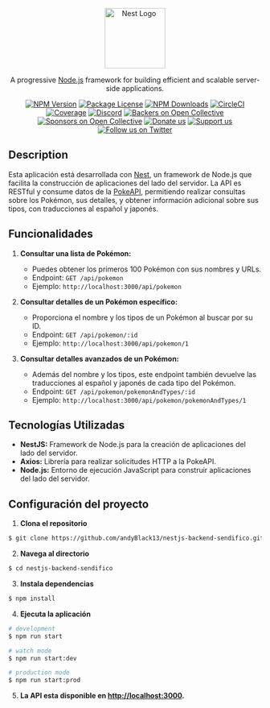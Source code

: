 <p align="center">
  <a href="http://nestjs.com/" target="blank"><img src="https://nestjs.com/img/logo-small.svg" width="120" alt="Nest Logo" /></a>
</p>

[circleci-image]: https://img.shields.io/circleci/build/github/nestjs/nest/master?token=abc123def456
[circleci-url]: https://circleci.com/gh/nestjs/nest

  <p align="center">A progressive <a href="http://nodejs.org" target="_blank">Node.js</a> framework for building efficient and scalable server-side applications.</p>
    <p align="center">
<a href="https://www.npmjs.com/~nestjscore" target="_blank"><img src="https://img.shields.io/npm/v/@nestjs/core.svg" alt="NPM Version" /></a>
<a href="https://www.npmjs.com/~nestjscore" target="_blank"><img src="https://img.shields.io/npm/l/@nestjs/core.svg" alt="Package License" /></a>
<a href="https://www.npmjs.com/~nestjscore" target="_blank"><img src="https://img.shields.io/npm/dm/@nestjs/common.svg" alt="NPM Downloads" /></a>
<a href="https://circleci.com/gh/nestjs/nest" target="_blank"><img src="https://img.shields.io/circleci/build/github/nestjs/nest/master" alt="CircleCI" /></a>
<a href="https://coveralls.io/github/nestjs/nest?branch=master" target="_blank"><img src="https://coveralls.io/repos/github/nestjs/nest/badge.svg?branch=master#9" alt="Coverage" /></a>
<a href="https://discord.gg/G7Qnnhy" target="_blank"><img src="https://img.shields.io/badge/discord-online-brightgreen.svg" alt="Discord"/></a>
<a href="https://opencollective.com/nest#backer" target="_blank"><img src="https://opencollective.com/nest/backers/badge.svg" alt="Backers on Open Collective" /></a>
<a href="https://opencollective.com/nest#sponsor" target="_blank"><img src="https://opencollective.com/nest/sponsors/badge.svg" alt="Sponsors on Open Collective" /></a>
  <a href="https://paypal.me/kamilmysliwiec" target="_blank"><img src="https://img.shields.io/badge/Donate-PayPal-ff3f59.svg" alt="Donate us"/></a>
    <a href="https://opencollective.com/nest#sponsor"  target="_blank"><img src="https://img.shields.io/badge/Support%20us-Open%20Collective-41B883.svg" alt="Support us"></a>
  <a href="https://twitter.com/nestframework" target="_blank"><img src="https://img.shields.io/twitter/follow/nestframework.svg?style=social&label=Follow" alt="Follow us on Twitter"></a>
</p>
  <!--[![Backers on Open Collective](https://opencollective.com/nest/backers/badge.svg)](https://opencollective.com/nest#backer)
  [![Sponsors on Open Collective](https://opencollective.com/nest/sponsors/badge.svg)](https://opencollective.com/nest#sponsor)-->

## Description

Esta aplicación está desarrollada con [Nest](https://github.com/nestjs/nest), un framework de Node.js que facilita la construcción de aplicaciones del lado del servidor. La API es RESTful y consume datos de la [PokeAPI](https://pokeapi.co/docs/v2), permitiendo realizar consultas sobre los Pokémon, sus detalles, y obtener información adicional sobre sus tipos, con traducciones al español y japonés.

## Funcionalidades

1. **Consultar una lista de Pokémon:**
   - Puedes obtener los primeros 100 Pokémon con sus nombres y URLs.
   - Endpoint: `GET /api/pokemon`
   - Ejemplo: `http://localhost:3000/api/pokemon`

2. **Consultar detalles de un Pokémon específico:**
   - Proporciona el nombre y los tipos de un Pokémon al buscar por su ID.
   - Endpoint: `GET /api/pokemon/:id`
   - Ejemplo: `http://localhost:3000/api/pokemon/1`

3. **Consultar detalles avanzados de un Pokémon:**
   - Además del nombre y los tipos, este endpoint también devuelve las traducciones al español y japonés de cada tipo del Pokémon.
   - Endpoint: `GET /api/pokemon/pokemonAndTypes/:id`
   - Ejemplo: `http://localhost:3000/api/pokemon/pokemonAndTypes/1`

## Tecnologías Utilizadas

- **NestJS:** Framework de Node.js para la creación de aplicaciones del lado del servidor.
- **Axios:** Librería para realizar solicitudes HTTP a la PokeAPI.
- **Node.js:** Entorno de ejecución JavaScript para construir aplicaciones del lado del servidor.

## Configuración del proyecto

1. **Clona el repositorio**

```bash
$ git clone https://github.com/andyBlack13/nestjs-backend-sendifico.git
```

2. **Navega al directorio**

```bash
$ cd nestjs-backend-sendifico
```

3. **Instala dependencias**

```bash
$ npm install
```

4. **Ejecuta la aplicación**

```bash
# development
$ npm run start

# watch mode
$ npm run start:dev

# production mode
$ npm run start:prod

```

5. **La API esta disponible en [http://localhost:3000](http://localhost:3000).**

